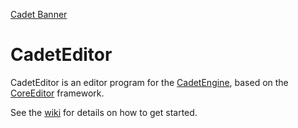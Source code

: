 [Cadet Banner](http://cadeteditor.github.io/img/carousel/4_2.gif)

CadetEditor
===========

CadetEditor is an editor program for the [CadetEngine](https://github.com/CadetEditor/CadetEngine-as), based on the [CoreEditor](https://github.com/unwrong/CoreEditor) framework.

See the [wiki](https://github.com/CadetEditor/CadetEditor-as/wiki) for details on how to get started.